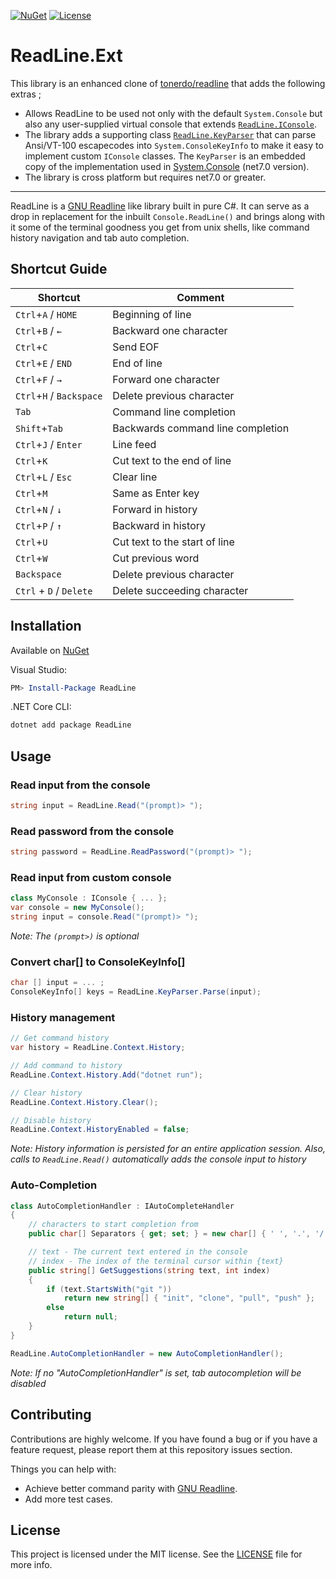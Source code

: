 [![NuGet](https://img.shields.io/nuget/v/rafntor.ReadLine)](https://www.nuget.org/packages/rafntor.ReadLine/)
[![License](https://img.shields.io/github/license/rafntor/readline)](LICENSE)
# ReadLine.Ext

This library is an enhanced clone of [tonerdo/readline](https://github.com/tonerdo/readline) that adds the following extras ;
- Allows ReadLine to be used not only with the default `System.Console` but also any user-supplied virtual console that extends [`ReadLine.IConsole`]().
- The library adds a supporting class [`ReadLine.KeyParser`]() that can parse Ansi/VT-100 escapecodes into `System.ConsoleKeyInfo` to make it easy to implement custom `IConsole` classes. The `KeyParser` is an embedded copy of the implementation used in [System.Console](https://github.com/dotnet/runtime/tree/main/src/libraries/System.Console/src/System) (net7.0 version).
- The library is cross platform but requires net7.0 or greater.

---


ReadLine is a [GNU Readline](https://en.wikipedia.org/wiki/GNU_Readline) like library built in pure C#. It can serve as a drop in replacement for the inbuilt `Console.ReadLine()` and brings along
with it some of the terminal goodness you get from unix shells, like command history navigation and tab auto completion.

## Shortcut Guide

| Shortcut                       | Comment                           |
| ------------------------------ | --------------------------------- |
| `Ctrl`+`A` / `HOME`            | Beginning of line                 |
| `Ctrl`+`B` / `←`               | Backward one character            |
| `Ctrl`+`C`                     | Send EOF                          |
| `Ctrl`+`E` / `END`             | End of line                       |
| `Ctrl`+`F` / `→`               | Forward one character             |
| `Ctrl`+`H` / `Backspace`       | Delete previous character         |
| `Tab`                          | Command line completion           |
| `Shift`+`Tab`                  | Backwards command line completion |
| `Ctrl`+`J` / `Enter`           | Line feed                         |
| `Ctrl`+`K`                     | Cut text to the end of line       |
| `Ctrl`+`L` / `Esc`             | Clear line                        |
| `Ctrl`+`M`                     | Same as Enter key                 |
| `Ctrl`+`N` / `↓`               | Forward in history                |
| `Ctrl`+`P` / `↑`               | Backward in history               |
| `Ctrl`+`U`                     | Cut text to the start of line     |
| `Ctrl`+`W`                     | Cut previous word                 |
| `Backspace`                    | Delete previous character         |
| `Ctrl` + `D` / `Delete`        | Delete succeeding character       |


## Installation

Available on [NuGet](https://www.nuget.org/packages/rafntor.ReadLine/)

Visual Studio:

```powershell
PM> Install-Package ReadLine
```

.NET Core CLI:

```bash
dotnet add package ReadLine
```


## Usage

### Read input from the console

```csharp
string input = ReadLine.Read("(prompt)> ");
```

### Read password from the console

```csharp
string password = ReadLine.ReadPassword("(prompt)> ");
```

### Read input from custom console

```csharp
class MyConsole : IConsole { ... };
var console = new MyConsole();
string input = console.Read("(prompt)> ");
```

_Note: The `(prompt>)` is  optional_

### Convert char[] to ConsoleKeyInfo[]

```csharp
char [] input = ... ;
ConsoleKeyInfo[] keys = ReadLine.KeyParser.Parse(input);
```

### History management

```csharp
// Get command history
var history = ReadLine.Context.History;

// Add command to history
ReadLine.Context.History.Add("dotnet run");

// Clear history
ReadLine.Context.History.Clear();

// Disable history
ReadLine.Context.HistoryEnabled = false;
```

_Note: History information is persisted for an entire application session. Also, calls to `ReadLine.Read()` automatically adds the console input to history_

### Auto-Completion

```csharp
class AutoCompletionHandler : IAutoCompleteHandler
{
    // characters to start completion from
    public char[] Separators { get; set; } = new char[] { ' ', '.', '/' };

    // text - The current text entered in the console
    // index - The index of the terminal cursor within {text}
    public string[] GetSuggestions(string text, int index)
    {
        if (text.StartsWith("git "))
            return new string[] { "init", "clone", "pull", "push" };
        else
            return null;
    }
}

ReadLine.AutoCompletionHandler = new AutoCompletionHandler();
```

_Note: If no "AutoCompletionHandler" is set, tab autocompletion will be disabled_

## Contributing

Contributions are highly welcome. If you have found a bug or if you have a feature request, please report them at this repository issues section.

Things you can help with:
* Achieve better command parity with [GNU Readline](https://en.wikipedia.org/wiki/GNU_Readline).
* Add more test cases.

## License

This project is licensed under the MIT license. See the [LICENSE](LICENSE) file for more info.
